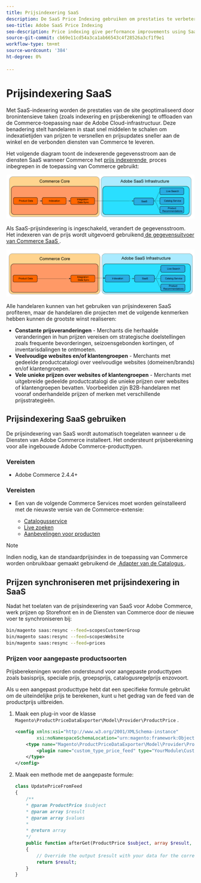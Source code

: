 ```yaml
---
title: Prijsindexering SaaS
description: De SaaS Price Indexing gebruiken om prestaties te verbeteren
seo-title: Adobe SaaS Price Indexing
seo-description: Price indexing give performance improvements using SaaS infrastructure
source-git-commit: cb69e11cd54a3ca1ab66543c4f28526a3cf1f9e1
workflow-type: tm+mt
source-wordcount: '384'
ht-degree: 0%

---
```


# Prijsindexering SaaS

Met SaaS-indexering worden de prestaties van de site geoptimaliseerd door bronintensieve taken (zoals indexering en prijsberekening) te offloaden van de Commerce-toepassing naar de Adobe Cloud-infrastructuur. Deze benadering stelt handelaren in staat snel middelen te schalen om indexatietijden van prijzen te versnellen en prijsupdates sneller aan de winkel en de verbonden diensten van Commerce te leveren.

Het volgende diagram toont de indexerende gegevensstroom aan de diensten SaaS wanneer Commerce het [&#x200B; prijs indexerende &#x200B;](https://experienceleague.adobe.com/nl/docs/commerce-operations/configuration-guide/cli/manage-indexers) proces inbegrepen in de toepassing van Commerce gebruikt:

![&#x200B; Standaardgegevensstroom &#x200B;](assets/old_way.png)

Als SaaS-prijsindexering is ingeschakeld, verandert de gegevensstroom. Het indexeren van de prijs wordt uitgevoerd gebruikend [&#x200B; de gegevensuitvoer van Commerce SaaS &#x200B;](../data-export/data-synchronization.md).

![&#x200B; SaaS prijs indexerende gegevensstroom &#x200B;](assets/new_way.png)

Alle handelaren kunnen van het gebruiken van prijsindexeren SaaS profiteren, maar de handelaren die projecten met de volgende kenmerken hebben kunnen de grootste winst realiseren:

* **Constante prijsveranderingen** - Merchants die herhaalde veranderingen in hun prijzen vereisen om strategische doelstellingen zoals frequente bevorderingen, seizoensgebonden kortingen, of inventarisdalingen te ontmoeten.
* **Veelvoudige websites en/of klantengroepen** - Merchants met gedeelde productcatalogi over veelvoudige websites (domeinen/brands) en/of klantengroepen.
* **Vele unieke prijzen over websites of klantengroepen** - Merchants met uitgebreide gedeelde productcatalogi die unieke prijzen over websites of klantengroepen bevatten. Voorbeelden zijn B2B-handelaren met vooraf onderhandelde prijzen of merken met verschillende prijsstrategieën.

## Prijsindexering SaaS gebruiken

De prijsindexering van SaaS wordt automatisch toegelaten wanneer u de Diensten van Adobe Commerce installeert. Het ondersteunt prijsberekening voor alle ingebouwde Adobe Commerce-producttypen.

### Vereisten

* Adobe Commerce 2.4.4+

### Vereisten

* Een van de volgende Commerce Services moet worden geïnstalleerd met de nieuwste versie van de Commerce-extensie:

   * [Catalogusservice](../catalog-service/overview.md)
   * [Live zoeken](../live-search/overview.md)
   * [Aanbevelingen voor producten](../product-recommendations/guide-overview.md)


>[!NOTE]
>
>Indien nodig, kan de standaardprijsindex in de toepassing van Commerce worden onbruikbaar gemaakt gebruikend de [&#x200B; Adapter van de Catalogus &#x200B;](catalog-adapter.md).

## Prijzen synchroniseren met prijsindexering in SaaS

Nadat het toelaten van de prijsindexering van SaaS voor Adobe Commerce, werk prijzen op Storefront en in de Diensten van Commerce door de nieuwe voer te synchroniseren bij:

```bash
bin/magento saas:resync --feed=scopesCustomerGroup
bin/magento saas:resync --feed=scopesWebsite
bin/magento saas:resync --feed=prices
```

### Prijzen voor aangepaste productsoorten

Prijsberekeningen worden ondersteund voor aangepaste producttypen zoals basisprijs, speciale prijs, groepsprijs, catalogusregelprijs enzovoort.

Als u een aangepast producttype hebt dat een specifieke formule gebruikt om de uiteindelijke prijs te berekenen, kunt u het gedrag van de feed van de productprijs uitbreiden.

1. Maak een plug-in voor de klasse `Magento\ProductPriceDataExporter\Model\Provider\ProductPrice` .

   ```xml
   <config xmlns:xsi="http://www.w3.org/2001/XMLSchema-instance"
           xsi:noNamespaceSchemaLocation="urn:magento:framework:ObjectManager/etc/config.xsd">
       <type name="Magento\ProductPriceDataExporter\Model\Provider\ProductPrice">
           <plugin name="custom_type_price_feed" type="YourModule\CustomProductType\Plugin\UpdatePriceFromFeed" />
       </type>
   </config>
   ```

1. Maak een methode met de aangepaste formule:

   ```php
   class UpdatePriceFromFeed
   {
       /**
       * @param ProductPrice $subject
       * @param array $result
       * @param array $values
       *
       * @return array
       */
       public function afterGet(ProductPrice $subject, array $result, array $values) : array
       {
           // Override the output $result with your data for the corresponding products (see original method for details) 
           return $result;
       }
   }
   ```

